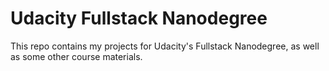 # Udacity Fullstack Nanodegree
This repo contains my projects for Udacity's Fullstack Nanodegree, as well as some other course materials.
